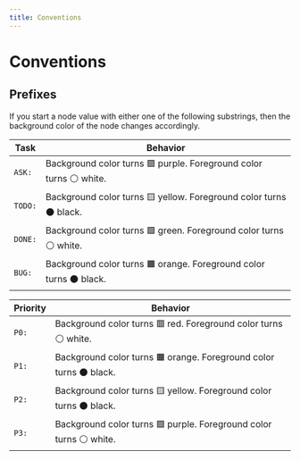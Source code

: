 ```yaml
---
title: Conventions
---
```


# Conventions

## Prefixes

If you start a node value with either one of the following substrings, then the background color of the node changes accordingly.

| Task | Behavior |
|---|---|
| `ASK:` | Background color turns :purple_square: purple. Foreground color turns :white_circle: white. |
| `TODO:` | Background color turns :yellow_square: yellow. Foreground color turns :black_circle: black. |
| `DONE:` | Background color turns :green_square: green. Foreground color turns :white_circle: white. |
| `BUG:` | Background color turns :orange_square: orange. Foreground color turns :black_circle: black. |

| Priority | Behavior |
|---|---|
| `P0:` | Background color turns :red_square: red. Foreground color turns :white_circle: white. |
| `P1:` | Background color turns :orange_square: orange. Foreground color turns :black_circle: black. |
| `P2:` | Background color turns :yellow_square: yellow. Foreground color turns :black_circle: black. |
| `P3:` | Background color turns :purple_square: purple. Foreground color turns :white_circle: white. |

